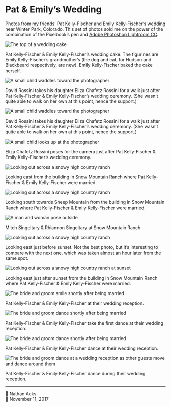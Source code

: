 # Pat & Emily’s Wedding

Photos from my friends’ Pat Kelly-Fischer and Emily Kelly-Fischer’s wedding near Winter Park, Colorado. This set of photos sold me on the power of the combination of the Pixelbook’s pen and [Adobe Photoshop Lightroom CC](https://play.google.com/store/apps/details?id=com.adobe.lrmobile).

![The top of a wedding cake](assets/0a5b502974f808e8b1668f1dbde34d28.webp)

Pat Kelly-Fischer & Emily Kelly-Fischer’s wedding cake. The figurines are Emily Kelly-Fischer’s grandmother’s (the dog and cat, for Hudson and Blackbeard respectively, are new). Emily Kelly-Fischer baked the cake herself.

![A small child waddles toward the photographer](assets/2d0617b353dc34039ce7d09f20e2946d.webp)

David Rossini takes his daughter Eliza Chafetz Rossini for a walk just after Pat Kelly-Fischer & Emily Kelly-Fischer’s wedding ceremony. (She wasn’t quite able to walk on her own at this point, hence the support.)

![A small child waddles toward the photographer](assets/c04822e724242a01e3c9e1d7e363b817.webp)

David Rossini takes his daughter Eliza Chafetz Rossini for a walk just after Pat Kelly-Fischer & Emily Kelly-Fischer’s wedding ceremony. (She wasn’t quite able to walk on her own at this point, hence the support.)

![A small child looks up at the photographer](assets/169c12afe08737b288b54d33db2a20b2.webp)

Eliza Chafetz Rossini poses for the camera just after Pat Kelly-Fischer & Emily Kelly-Fischer’s wedding ceremony.

![Looking out across a snowy high country ranch](assets/e47f2eb3098d5b36cb659eea1cee3b9b.webp)

Looking east from the building in Snow Mountain Ranch where Pat Kelly-Fischer & Emily Kelly-Fischer were married.

![Looking out across a snowy high country ranch](assets/a5a9ab3a85c1c851045201357a921335.webp)

Looking south towards Sheep Mountain from the building in Snow Mountain Ranch where Pat Kelly-Fischer & Emily Kelly-Fischer were married.

![A man and woman pose outside](assets/3ec44e4bfc142419082ee25b1beba73e.webp)

Mitch Singeltary & Rhiannon Singeltary at Snow Mountain Ranch.

![Looking out across a snowy high country ranch](assets/a7468ceb3ab20e1de09bea62994f045f.webp)

Looking east just before sunset. Not the best photo, but it’s interesting to compare with the next one, which was taken almost an hour later from the same spot.

![Looking out across a snowy high country ranch at sunset](assets/2e3627ee3c1418320c10c84abb400b34.webp)

Looking east just after sunset from the building in Snow Mountain Ranch where Pat Kelly-Fischer & Emily Kelly-Fischer were married.

![The bride and groom smile shortly after being married](assets/9e4256c8d838a99471ba01c311781d51.webp)

Pat Kelly-Fischer & Emily Kelly-Fischer at their wedding reception.

![The bride and groom dance shortly after being married](assets/d6ee16af2644f7aa3e31d8a8007d0a61.webp)

Pat Kelly-Fischer & Emily Kelly-Fischer take the first dance at their wedding reception.

![The bride and groom dance shortly after being married](assets/a5d10cd10fefeeadd1e307b8f4ffbcf7.webp)

Pat Kelly-Fischer & Emily Kelly-Fischer dance at their wedding reception.

![The bride and groom dance at a wedding reception as other guests move and dance around them](assets/708a0d3bd895ae549c9bb33962fe974d.webp)

Pat Kelly-Fischer & Emily Kelly-Fischer dance during their wedding reception.

- - - -

<span aria-hidden="true">👤</span> Nathan Acks  
<span aria-hidden="true">📅</span> November 11, 2017
